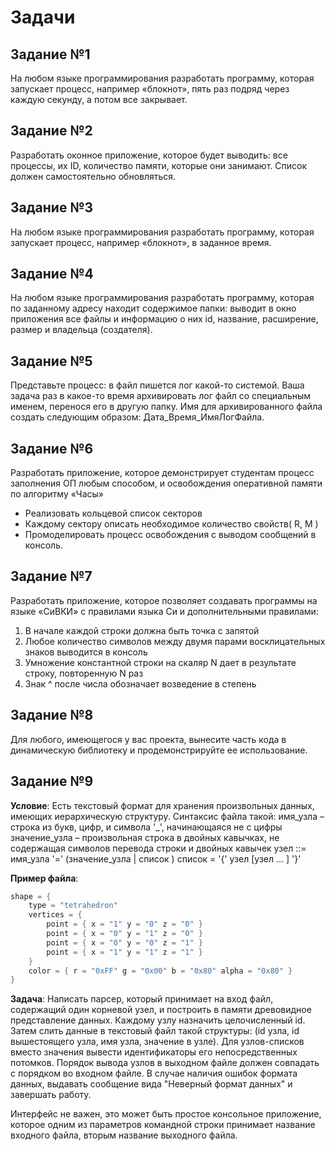 # Задачи

## Задание №1

На любом языке программирования разработать программу, которая запускает процесс, например «блокнот»,  пять раз подряд через каждую секунду, а потом все закрывает.

## Задание №2

Разработать оконное приложение, которое будет выводить: все процессы, их ID, количество памяти, которые они занимают. Список должен самоcтоятельно обновляться.

## Задание №3

На любом языке программирования разработать программу, которая запускает процесс, например «блокнот», в заданное время.

## Задание №4

На любом языке программирования разработать программу, которая по заданному адресу находит содержимое папки: выводит в окно приложения все файлы и информацию о них id, название, расширение, размер и владельца (создателя).

## Задание №5

Представьте процесс: в файл пишется лог какой-то системой. Ваша задача раз в какое-то время архивировать лог файл со специальным именем, перенося его в другую  папку. Имя для архивированного файла создать следующим образом: Дата_Время_ИмяЛогФайла. 

## Задание №6

Разработать приложение, которое демонстрирует студентам процесс заполнения ОП любым способом, и освобождения оперативной памяти по алгоритму «Часы»

* Реализовать кольцевой список секторов
* Каждому сектору описать необходимое количество свойств( R, M )
* Промоделировать процесс освобождения с выводом сообщений в консоль.

## Задание №7

Разработать приложение, которое позволяет создавать программы на языке «СиВКИ»  с правилами языка Си и дополнительными правилами:

1. В начале каждой строки должна быть точка с запятой
2. Любое количество символов между двумя парами восклицательных знаков выводится в консоль
3. Умножение константной строки на скаляр N дает в результате строку, повторенную N раз
4. Знак ^ после числа обозначает возведение в степень

## Задание №8

Для любого, имеющегося у вас проекта, вынесите часть кода в динамическую библиотеку и продемонстрируйте ее использование.

## Задание №9

**Условие**: Есть текстовый формат для хранения произвольных данных, имеющих иерархическую структуру. Синтаксис файла такой: 
имя_узла – строка из букв, цифр, и символа '_', начинающаяся не с цифры 
значение_узла – произвольная строка в двойных кавычках, не содержащая символов перевода строки и двойных кавычек 
узел ::= имя_узла '=' (значение_узла | список ) 
список = '{' узел [узел ... ] '}' 

**Пример файла**: 

```C# 
shape = { 
    type = "tetrahedron" 
    vertices = { 
        point = { x = "1" y = "0" z = "0" } 
        point = { x = "0" y = "1" z = "0" } 
        point = { x = "0" y = "0" z = "1" } 
        point = { x = "1" y = "1" z = "1" } 
    } 
    color = { r = "0xFF" g = "0x00" b = "0x80" alpha = "0x80" } 
} 
```

**Задача**: Написать парсер, который принимает на вход файл, содержащий один корневой узел, и построить в памяти древовидное представление данных. Каждому узлу назначить целочисленный id. Затем слить данные в текстовый файл такой структуры: (id узла, id вышестоящего узла, имя узла, значение в узле). Для узлов-списков вместо значения вывести идентификаторы его непосредственных потомков.
Порядок вывода узлов в выходном файле должен совпадать с порядком во входном файле.
В случае наличия ошибок формата данных, выдавать сообщение вида "Неверный формат данных" и завершать работу.

Интерфейс не важен, это может быть простое консольное приложение, которое одним из параметров командной строки принимает название входного файла, вторым название выходного файла.

